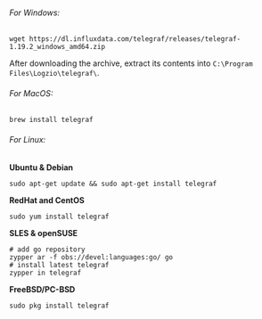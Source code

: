 ###### For Windows:

```shell
wget https://dl.influxdata.com/telegraf/releases/telegraf-1.19.2_windows_amd64.zip
```

After downloading the archive, extract its contents into `C:\Program Files\Logzio\telegraf\`.

###### For MacOS:

```shell
brew install telegraf
```

###### For Linux:

**Ubuntu & Debian**

```shell
sudo apt-get update && sudo apt-get install telegraf
```

**RedHat and CentOS**

```shell
sudo yum install telegraf
```

**SLES & openSUSE**

```shell
# add go repository
zypper ar -f obs://devel:languages:go/ go
# install latest telegraf
zypper in telegraf
```

**FreeBSD/PC-BSD**

```shell
sudo pkg install telegraf
```
